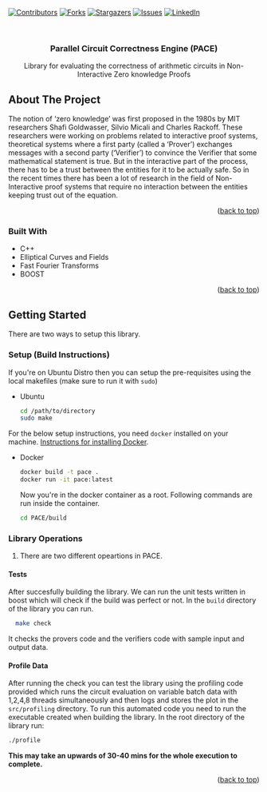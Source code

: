 <div id="top"></div>


[![Contributors][contributors-shield]][contributors-url]
[![Forks][forks-shield]][forks-url]
[![Stargazers][stars-shield]][stars-url]
[![Issues][issues-shield]][issues-url]
[![LinkedIn][linkedin-shield]][linkedin-url]



<!-- PROJECT LOGO -->
<br />
<div align="center">
  <a href="https://github.com/Vedaant-Rajoo/PACE">
  </a>

<h3 align="center">Parallel Circuit Correctness Engine (PACE)</h3>

  <p align="center">
    Library for evaluating the correctness of arithmetic circuits in Non-Interactive Zero knowledge Proofs
  </p>
</div>


<!-- ABOUT THE PROJECT -->
## About The Project


The notion of ‘zero knowledge’ was first proposed in the 1980s by MIT researchers Shafi Goldwasser, Silvio Micali and Charles Rackoff. These researchers were working on problems related to interactive proof systems, theoretical systems where a first party (called a ‘Prover’) exchanges messages with a second party (‘Verifier’) to convince the Verifier that some mathematical statement is true.
But in the interactive part of the process, there has to be a trust between the entities for it to be actually safe. So in the recent times there has been a lot of research in the field of Non-Interactive proof systems that require no interaction between the entities keeping trust out of the equation.

<p align="right">(<a href="#top">back to top</a>)</p>



### Built With

* C++
* Elliptical Curves and Fields
* Fast Fourier Transforms
* BOOST


<p align="right">(<a href="#top">back to top</a>)</p>



<!-- GETTING STARTED -->
## Getting Started

There are two ways to setup this library.

### Setup (Build Instructions)

If you're on Ubuntu Distro then you can setup the pre-requisites using the local makefiles (make sure to run it with `sudo`)
* Ubuntu
  ```sh
  cd /path/to/directory
  sudo make
  ```
For the below setup instructions, you need `docker` installed on your machine. [Instructions for installing Docker](https://docs.docker.com/get-docker/).
* Docker
  ```sh
  docker build -t pace .
  docker run -it pace:latest
  ```
  Now you're in the docker container as a root. Following commands are run inside the container.
  ```sh
  cd PACE/build 
  ```

### Library Operations

1. There are two different opeartions in PACE.

#### Tests
After succesfully building the library. We can run the unit tests written in boost which will check if the build was perfect or not. In the `build` directory of the library you can run.
```sh
  make check
```
It checks the provers code and the verifiers code with sample input and output data.

#### Profile Data
After running the check you can test the library using the profiling code provided which runs the circuit evaluation on variable batch data with 1,2,4,8 threads simultaneously and then logs and stores the plot in the `src/profiling` directory.
To run this automated code you need to run the executable created when building the library.
In the root directory of the library run:
```sh
./profile
```
**This may take an upwards of 30-40 mins for the whole execution to complete.**

<p align="right">(<a href="#top">back to top</a>)</p>





<!-- MARKDOWN LINKS & IMAGES -->
<!-- https://www.markdownguide.org/basic-syntax/#reference-style-links -->
[contributors-shield]: https://img.shields.io/github/contributors/Vedaant-Rajoo/PACE.svg?style=for-the-badge
[contributors-url]: https://github.com/Vedaant-Rajoo/PACE/graphs/contributors
[forks-shield]: https://img.shields.io/github/forks/Vedaant-Rajoo/PACE.svg?style=for-the-badge
[forks-url]: https://github.com/Vedaant-Rajoo/PACE/network/members
[stars-shield]: https://img.shields.io/github/stars/Vedaant-Rajoo/PACE.svg?style=for-the-badge
[stars-url]: https://github.com/Vedaant-Rajoo/PACE/stargazers
[issues-shield]: https://img.shields.io/github/issues/Vedaant-Rajoo/PACE.svg?style=for-the-badge
[issues-url]: https://github.com/Vedaant-Rajoo/PACE/issues
[license-shield]: https://img.shields.io/github/license/Vedaant-Rajoo/PACE.svg?style=for-the-badge
[license-url]: https://github.com/Vedaant-Rajoo/PACE/blob/master/LICENSE.txt
[linkedin-shield]: https://img.shields.io/badge/-LinkedIn-black.svg?style=for-the-badge&logo=linkedin&colorB=555
[linkedin-url]: https://linkedin.com/in/vedaant-rajoo
[product-screenshot]: images/screenshot.png
